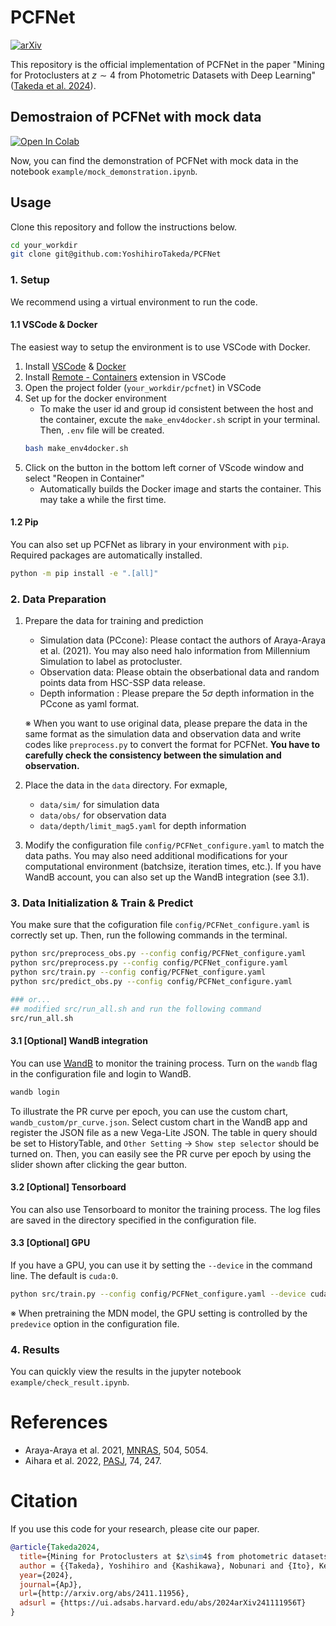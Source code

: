 # PCFNet
[![arXiv](https://img.shields.io/badge/arXiv-2411.11956-b31b1b.svg)](http://arxiv.org/abs/2411.11956)

This repository is the official implementation of PCFNet in the paper "Mining for Protoclusters at $z\sim4$ from Photometric Datasets with Deep Learning" ([Takeda et al. 2024](http://arxiv.org/abs/2411.11956)).

## Demostraion of PCFNet with mock data
[![Open In Colab](https://colab.research.google.com/assets/colab-badge.svg)](http://colab.research.google.com/github/YoshihiroTakeda/PCFNet/blob/main/example/mock_demonstration.ipynb)


Now, you can find the demonstration of PCFNet with mock data in the notebook `example/mock_demonstration.ipynb`.


## Usage
Clone this repository and follow the instructions below.
```bash
cd your_workdir
git clone git@github.com:YoshihiroTakeda/PCFNet
```

### 1. Setup
We recommend using a virtual environment to run the code.

#### 1.1 VSCode & Docker
The easiest way to setup the environment is to use VSCode with Docker.
1. Install [VSCode](https://code.visualstudio.com/) & [Docker](https://www.docker.com/)
2. Install [Remote - Containers](https://marketplace.visualstudio.com/items?itemName=ms-vscode-remote.remote-containers) extension in VSCode
3. Open the project folder (`your_workdir/pcfnet`) in VSCode
4. Set up for the docker environment
    - To make the user id and group id consistent between the host and the container, excute the `make_env4docker.sh` script in your terminal. Then, `.env` file will be created.
    ```bash
    bash make_env4docker.sh
    ```
5. Click on the button in the bottom left corner of VScode window and select "Reopen in Container"
    - Automatically builds the Docker image and starts the container. This may take a while the first time.

#### 1.2 Pip
You can also set up PCFNet as library in your environment with `pip`. Required packages are automatically installed.
```bash
python -m pip install -e ".[all]"
```

### 2. Data Preparation
1. Prepare the data for training and prediction
    - Simulation data (PCcone): Please contact the authors of Araya-Araya et al. (2021). You may also need halo information from Millennium Simulation to label as protocluster.
    - Observation data: Please obtain the obserbational data and random points data from HSC-SSP data release.
    - Depth information : Please prepare the $5\sigma$ depth information in the PCcone as yaml format.
    
    ※  When you want to use original data, please prepare the data in the same format as the simulation data and observation data and write codes like `preprocess.py` to convert the format for PCFNet. **You have to carefully check the consistency between the simulation and observation.**
2. Place the data in the `data` directory. For exmaple, 
    - `data/sim/` for simulation data
    - `data/obs/` for observation data
    - `data/depth/limit_mag5.yaml` for depth information
3. Modify the configuration file `config/PCFNet_configure.yaml` to match the data paths. You may also need additional modifications for your computational environment (batchsize, iteration times, etc.). If you have WandB account, you can also set up the WandB integration (see 3.1).

### 3. Data Initialization & Train & Predict
You make sure that the cofiguration file `config/PCFNet_configure.yaml` is correctly set up.
Then, run the following commands in the terminal.

```bash
python src/preprocess_obs.py --config config/PCFNet_configure.yaml
python src/preprocess.py --config config/PCFNet_configure.yaml
python src/train.py --config config/PCFNet_configure.yaml
python src/predict_obs.py --config config/PCFNet_configure.yaml

### or...
## modified src/run_all.sh and run the following command
src/run_all.sh
```

#### 3.1 [Optional] WandB integration
You can use [WandB](https://wandb.ai/site) to monitor the training process. Turn on the `wandb` flag in the configuration file and login to WandB.

```bash
wandb login
```
To illustrate the PR curve per epoch, you can use the custom chart, `wandb_custom/pr_curve.json`. Select custom chart in the WandB app and register the JSON file as a new Vega-Lite JSON. The table in query should be set to HistoryTable, and `Other Setting` -> `Show step selector` should be turned on. Then, you can easily see the PR curve per epoch by using the slider shown after clicking the gear button.


#### 3.2 [Optional] Tensorboard
You can also use Tensorboard to monitor the training process. The log files are saved in the directory specified in the configuration file.


#### 3.3 [Optional] GPU
If you have a GPU, you can use it by setting the `--device` in the command line. The default is `cuda:0`.
```bash
python src/train.py --config config/PCFNet_configure.yaml --device cuda:0
```

※ When pretraining the MDN model, the GPU setting is controlled by the `predevice` option in the configuration file.


### 4. Results
You can quickly view the results in the jupyter notebook `example/check_result.ipynb`.



# References
- Araya-Araya et al. 2021, [MNRAS](https://doi.org/10.1093/mnras/stab1133), 504, 5054. 
- Aihara et al. 2022, [PASJ](https://doi.org/10.1093/pasj/psab122), 74, 247.

# Citation
If you use this code for your research, please cite our paper.

```bibtex
@article{Takeda2024,
  title={Mining for Protoclusters at $z\sim4$ from photometric datasets with Deep Learning},
  author = {{Takeda}, Yoshihiro and {Kashikawa}, Nobunari and {Ito}, Kei and {Toshikawa}, Jun and {Momose}, Rieko and {Fujiwara}, Kent and {Liang}, Yongming and {Ishimoto}, Rikako and {Yoshioka}, Takehiro and {Arita}, Junya and {Kubo}, Mariko and {Uchiyama}, Hisakazu},
  year={2024},
  journal={ApJ},
  url={http://arxiv.org/abs/2411.11956},
  adsurl = {https://ui.adsabs.harvard.edu/abs/2024arXiv241111956T}
}
```
